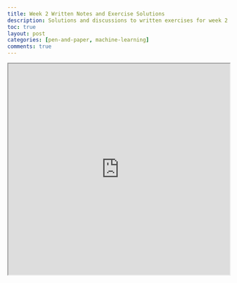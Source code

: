 ```yaml
---
title: Week 2 Written Notes and Exercise Solutions
description: Solutions and discussions to written exercises for week 2 with discussions and comments. 
toc: true
layout: post
categories: [pen-and-paper, machine-learning]
comments: true
---
```



<iframe src="https://drive.google.com/file/d/15HGxfJgQafDkyZcQRFC1nt0gHXFCqHm0/preview" width="100%" height="480" allow="autoplay"></iframe>